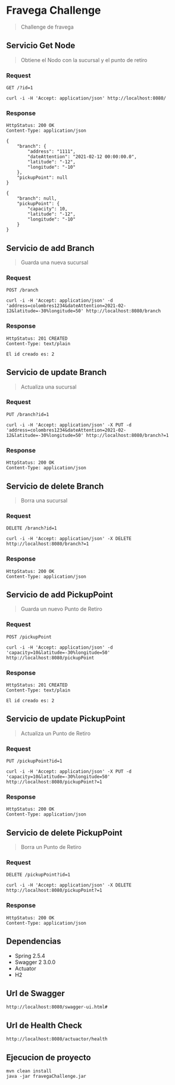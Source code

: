 # Fravega Challenge
> Challenge de fravega

## Servicio Get Node

> Obtiene el Nodo con la sucursal y el punto de retiro

### Request

`GET /?id=1`

```
curl -i -H 'Accept: application/json' http://localhost:8080/
```

### Response
```
HttpStatus: 200 OK
Content-Type: application/json

{
    "branch": {
        "address": "1111",
        "dateAttention": "2021-02-12 00:00:00.0",
        "latitude": "-12",
        "longitude": "-10"
    },
    "pickupPoint": null
}

{
    "branch": null,
    "pickupPoint": {
        "capacity": 10,
        "latitude": "-12",
        "longitude": "-10"
    }
}
```
## Servicio de add Branch

> Guarda una nueva sucursal

### Request

`POST /branch`

```
curl -i -H 'Accept: application/json' -d 'address=colombres1234&dateAttention=2021-02-12&latitude=-30%longitude=50' http://localhost:8080/branch
```

### Response
```
HttpStatus: 201 CREATED
Content-Type: text/plain

El id creado es: 2
```

## Servicio de update Branch

> Actualiza una sucursal

### Request

`PUT /branch?id=1`

```
curl -i -H 'Accept: application/json' -X PUT -d 'address=colombres1234&dateAttention=2021-02-12&latitude=-30%longitude=50' http://localhost:8080/branch?=1
```

### Response
```
HttpStatus: 200 OK
Content-Type: application/json
```

## Servicio de delete Branch

> Borra una sucursal

### Request

`DELETE /branch?id=1`

```
curl -i -H 'Accept: application/json' -X DELETE http://localhost:8080/branch?=1
```

### Response
```
HttpStatus: 200 OK
Content-Type: application/json
```

## Servicio de add PickupPoint

> Guarda un nuevo Punto de Retiro

### Request

`POST /pickupPoint`

```
curl -i -H 'Accept: application/json' -d 'capacity=10&latitude=-30%longitude=50' http://localhost:8080/pickupPoint
```

### Response
```
HttpStatus: 201 CREATED
Content-Type: text/plain

El id creado es: 2
```

## Servicio de update PickupPoint

> Actualiza un Punto de Retiro

### Request

`PUT /pickupPoint?id=1`

```
curl -i -H 'Accept: application/json' -X PUT -d 'capacity=10&latitude=-30%longitude=50' http://localhost:8080/pickupPoint?=1
```

### Response
```
HttpStatus: 200 OK
Content-Type: application/json
```

## Servicio de delete PickupPoint

> Borra un Punto de Retiro

### Request

`DELETE /pickupPoint?id=1`

```
curl -i -H 'Accept: application/json' -X DELETE http://localhost:8080/pickupPoint?=1
```

### Response
```
HttpStatus: 200 OK
Content-Type: application/json
```

## Dependencias
* Spring 2.5.4
* Swagger 2 3.0.0
* Actuator
* H2

## Url de Swagger
```
http://localhost:8080/swagger-ui.html#
```

## Url de Health Check
```
http://localhost:8080/actuactor/health
```

## Ejecucion de proyecto
```
mvn clean install
java -jar fravegaChallenge.jar
```